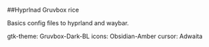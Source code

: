 ##Hyprlnad Gruvbox rice

Basics config files to hyprland and waybar.

gtk-theme: Gruvbox-Dark-BL
icons: Obsidian-Amber
cursor: Adwaita
